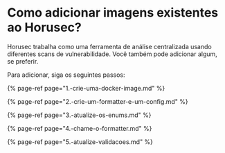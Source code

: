 # Como adicionar imagens existentes ao Horusec?

Horusec trabalha como uma ferramenta de análise centralizada usando diferentes scans de vulnerabilidade. Você também pode adicionar algum, se preferir.

Para adicionar, siga os seguintes passos: 

{% page-ref page="1.-crie-uma-docker-image.md" %}

{% page-ref page="2.-crie-um-formatter-e-um-config.md" %}

{% page-ref page="3.-atualize-os-enums.md" %}

{% page-ref page="4.-chame-o-formatter.md" %}

{% page-ref page="5.-atualize-validacoes.md" %}



